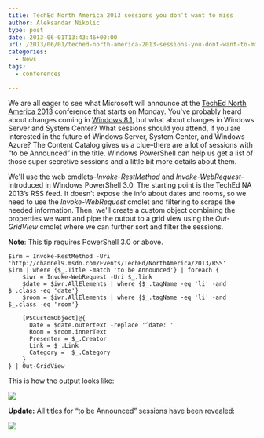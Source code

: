 ```yaml
---
title: TechEd North America 2013 sessions you don’t want to miss
author: Aleksandar Nikolic
type: post
date: 2013-06-01T13:43:46+00:00
url: /2013/06/01/teched-north-america-2013-sessions-you-dont-want-to-miss/
categories:
  - News
tags:
  - conferences

---
```

We are all eager to see what Microsoft will announce at the [TechEd North America 2013][1] conference that starts on Monday. You've probably heard about changes coming in [Windows 8.1][2], but what about changes in Windows Server and System Center? What sessions should you attend, if you are interested in the future of Windows Server, System Center, and Windows Azure? The Content Catalog gives us a clue&#8211;there are a lot of sessions with &#8220;to be Announced&#8221; in the title. Windows PowerShell can help us get a list of those super secretive sessions and a little bit more details about them.

We'll use the web cmdlets&#8211;_Invoke-RestMethod_ and _Invoke-WebRequest_&#8211;introduced in Windows PowerShell 3.0. The starting point is the TechEd NA 2013&#8217;s RSS feed. It doesn&#8217;t expose the info about dates and rooms, so we need to use the _Invoke-WebRequest_ cmdlet and filtering to scrape the needed information. Then, we'll create a custom object combining the properties we want and pipe the output to a grid view using the _Out-GridView_ cmdlet where we can further sort and filter the sessions.

**Note**: This tip requires PowerShell 3.0 or above.

    $irm = Invoke-RestMethod -Uri 'http://channel9.msdn.com/Events/TechEd/NorthAmerica/2013/RSS'
    $irm | where {$_.Title -match 'to be Announced'} | foreach {
        $iwr = Invoke-WebRequest -Uri $_.link
        $date = $iwr.AllElements | where {$_.tagName -eq 'li' -and $_.class -eq 'date'}
        $room = $iwr.AllElements | where {$_.tagName -eq 'li' -and $_.class -eq 'room'}
    
        [PSCustomObject]@{
          Date = $date.outertext -replace '^date: '
          Room = $room.innerText
          Presenter = $_.Creator
          Link = $_.Link
          Category =  $_.Category
        }
    } | Out-GridView

This is how the output looks like:

![](/images/TechEdNA2013_sessions.png)

**Update:** All titles for &#8220;to be Announced&#8221; sessions have been revealed:

![](/images/TechEdNA2013_sessions_updated.png)

[1]: http://northamerica.msteched.com/
[2]: http://blogs.windows.com/windows/b/bloggingwindows/archive/2013/05/30/continuing-the-windows-8-vision-with-windows-8-1.aspx